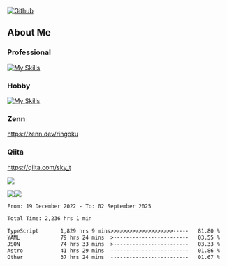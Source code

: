 [![Github](https://img.shields.io/github/followers/skyt-a?label=Follow&style=social)](https://github.com/skyt-a)

## About Me
### Professional
[![My Skills](https://skillicons.dev/icons?i=react,ts,js,nodejs,java,graphql,firebase,githubactions&theme=light)](https://skillicons.dev)
### Hobby
[![My Skills](https://skillicons.dev/icons?i=unity,rust,py&theme=light)](https://skillicons.dev)

### Zenn
https://zenn.dev/ringoku
### Qiita
https://qiita.com/sky_t


![](https://github-profile-summary-cards.vercel.app/api/cards/profile-details?username=skyt-a&theme=default)

![](https://github-profile-summary-cards.vercel.app/api/cards/repos-per-language?username=skyt-a&theme=default)![](https://github-profile-summary-cards.vercel.app/api/cards/stats?username=RinGoku&theme=default)

<!--START_SECTION:waka-->

```txt
From: 19 December 2022 - To: 02 September 2025

Total Time: 2,236 hrs 1 min

TypeScript       1,829 hrs 9 mins>>>>>>>>>>>>>>>>>>>>-----   81.80 %
YAML             79 hrs 24 mins  >------------------------   03.55 %
JSON             74 hrs 33 mins  >------------------------   03.33 %
Astro            41 hrs 29 mins  -------------------------   01.86 %
Other            37 hrs 24 mins  -------------------------   01.67 %
```

<!--END_SECTION:waka-->
